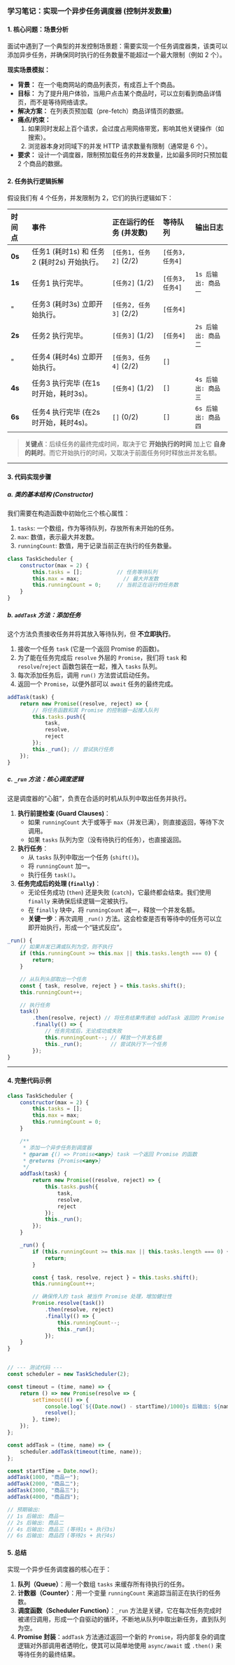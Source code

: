 ### 学习笔记：实现一个异步任务调度器 (控制并发数量)

#### 1\. 核心问题：场景分析

面试中遇到了一个典型的并发控制场景题：需要实现一个任务调度器类，该类可以添加异步任务，并确保同时执行的任务数量不能超过一个最大限制（例如 2 个）。

**现实场景模拟：**

  * **背景：** 在一个电商网站的商品列表页，有成百上千个商品。
  * **目标：** 为了提升用户体验，当用户点击某个商品时，可以立刻看到商品详情页，而不是等待网络请求。
  * **解决方案：** 在列表页预加载（pre-fetch）商品详情页的数据。
  * **痛点/约束：**
    1.  如果同时发起上百个请求，会过度占用网络带宽，影响其他关键操作（如搜索）。
    2.  浏览器本身对同域下的并发 HTTP 请求数量有限制（通常是 6 个）。
  * **要求：** 设计一个调度器，限制预加载任务的并发数量，比如最多同时只预加载 2 个商品的数据。

#### 2\. 任务执行逻辑拆解

假设我们有 4 个任务，并发限制为 2，它们的执行逻辑如下：

| 时间点 | 事件                                       | 正在运行的任务 (并发数) | 等待队列          | 输出日志                |
| :----- | :----------------------------------------- | :---------------------- | :---------------- | :---------------------- |
| **0s** | 任务1 (耗时1s) 和 任务2 (耗时2s) 开始执行。 | `[任务1, 任务2]` (2/2)  | `[任务3, 任务4]`  |                         |
| **1s** | 任务1 执行完毕。                           | `[任务2]` (1/2)         | `[任务3, 任务4]`  | `1s 后输出: 商品一`     |
| "      | 任务3 (耗时3s) 立即开始执行。              | `[任务2, 任务3]` (2/2)  | `[任务4]`         |                         |
| **2s** | 任务2 执行完毕。                           | `[任务3]` (1/2)         | `[任务4]`         | `2s 后输出: 商品二`     |
| "      | 任务4 (耗时4s) 立即开始执行。              | `[任务3, 任务4]` (2/2)  | `[]`              |                         |
| **4s** | 任务3 执行完毕 (在1s时开始，耗时3s)。      | `[任务4]` (1/2)         | `[]`              | `4s 后输出: 商品三`     |
| **6s** | 任务4 执行完毕 (在2s时开始，耗时4s)。      | `[]` (0/2)              | `[]`              | `6s 后输出: 商品四`     |

> **关键点**：后续任务的最终完成时间，取决于它 **开始执行的时间** 加上它 **自身的耗时**。而它开始执行的时间，又取决于前面任务何时释放出并发名额。

-----

#### 3\. 代码实现步骤

##### a. 类的基本结构 (Constructor)

我们需要在构造函数中初始化三个核心属性：

1.  `tasks`: 一个数组，作为等待队列，存放所有未开始的任务。
2.  `max`: 数值，表示最大并发数。
3.  `runningCount`: 数值，用于记录当前正在执行的任务数量。

<!-- end list -->

```javascript
class TaskScheduler {
    constructor(max = 2) {
        this.tasks = [];           // 任务等待队列
        this.max = max;              // 最大并发数
        this.runningCount = 0;     // 当前正在运行的任务数
    }
}
```

##### b. `addTask` 方法：添加任务

这个方法负责接收任务并将其放入等待队列，但 **不立即执行**。

1.  接收一个任务 `task` (它是一个返回 Promise 的函数)。
2.  为了能在任务完成后 `resolve` 外层的 `Promise`，我们将 `task` 和 `resolve`/`reject` 函数包装在一起，推入 `tasks` 队列。
3.  每次添加任务后，调用 `run()` 方法尝试启动任务。
4.  返回一个 `Promise`，以便外部可以 `await` 任务的最终完成。

<!-- end list -->

```javascript
addTask(task) {
    return new Promise((resolve, reject) => {
        // 将任务函数和其 Promise 的控制器一起推入队列
        this.tasks.push({
            task,
            resolve,
            reject
        });
        this._run(); // 尝试执行任务
    });
}
```

##### c. `_run` 方法：核心调度逻辑

这是调度器的“心脏”，负责在合适的时机从队列中取出任务并执行。

1.  **执行前提检查 (Guard Clauses)**：
      * 如果 `runningCount` 大于或等于 `max`（并发已满），则直接返回，等待下次调用。
      * 如果 `tasks` 队列为空（没有待执行的任务），也直接返回。
2.  **执行任务**：
      * 从 `tasks` 队列中取出一个任务 (`shift()`)。
      * 将 `runningCount` 加一。
      * 执行任务 `task()`。
3.  **任务完成后的处理 (`finally`)**：
      * 无论任务成功 (`then`) 还是失败 (`catch`)，它最终都会结束。我们使用 `finally` 来确保后续逻辑一定被执行。
      * 在 `finally` 块中，将 `runningCount` 减一，释放一个并发名额。
      * **关键一步**：再次调用 `_run()` 方法。这会检查是否有等待中的任务可以立即开始执行，形成一个“链式反应”。

<!-- end list -->

```javascript
_run() {
    // 如果并发已满或队列为空，则不执行
    if (this.runningCount >= this.max || this.tasks.length === 0) {
        return;
    }

    // 从队列头部取出一个任务
    const { task, resolve, reject } = this.tasks.shift();
    this.runningCount++;

    // 执行任务
    task()
        .then(resolve, reject) // 将任务结果传递给 addTask 返回的 Promise
        .finally(() => {
            // 任务完成后，无论成功或失败
            this.runningCount--; // 释放一个并发名额
            this._run();         // 尝试执行下一个任务
        });
}
```

-----

#### 4\. 完整代码示例

```javascript
class TaskScheduler {
    constructor(max = 2) {
        this.tasks = [];
        this.max = max;
        this.runningCount = 0;
    }

    /**
     * 添加一个异步任务到调度器
     * @param {() => Promise<any>} task 一个返回 Promise 的函数
     * @returns {Promise<any>}
     */
    addTask(task) {
        return new Promise((resolve, reject) => {
            this.tasks.push({
                task,
                resolve,
                reject
            });
            this._run();
        });
    }

    _run() {
        if (this.runningCount >= this.max || this.tasks.length === 0) {
            return;
        }

        const { task, resolve, reject } = this.tasks.shift();
        this.runningCount++;

        // 确保传入的 task 被当作 Promise 处理，增加健壮性
        Promise.resolve(task())
            .then(resolve, reject)
            .finally(() => {
                this.runningCount--;
                this._run();
            });
    }
}


// --- 测试代码 ---
const scheduler = new TaskScheduler(2);

const timeout = (time, name) => {
    return () => new Promise(resolve => {
        setTimeout(() => {
            console.log(`${(Date.now() - startTime)/1000}s 后输出: ${name}`);
            resolve();
        }, time);
    });
};

const addTask = (time, name) => {
    scheduler.addTask(timeout(time, name));
};

const startTime = Date.now();
addTask(1000, "商品一");
addTask(2000, "商品二");
addTask(3000, "商品三");
addTask(4000, "商品四");

// 预期输出:
// 1s 后输出: 商品一
// 2s 后输出: 商品二
// 4s 后输出: 商品三 (等待1s + 执行3s)
// 6s 后输出: 商品四 (等待2s + 执行4s)
```

#### 5\. 总结

实现一个异步任务调度器的核心在于：

1.  **队列（Queue）**：用一个数组 `tasks` 来缓存所有待执行的任务。
2.  **计数器（Counter）**：用一个变量 `runningCount` 来追踪当前正在执行的任务数。
3.  **调度函数（Scheduler Function）**：`_run` 方法是关键，它在每次任务完成时被递归调用，形成一个自驱动的循环，不断地从队列中取出新任务，直到队列为空。
4.  **Promise 封装**：`addTask` 方法通过返回一个新的 `Promise`，将内部复杂的调度逻辑对外部调用者透明化，使其可以简单地使用 `async/await` 或 `.then()` 来等待任务的最终结果。